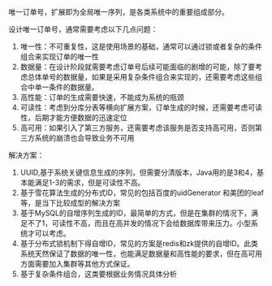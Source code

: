 唯一订单号，扩展即为全局唯一序列，是各类系统中的重要组成部分。

设计唯一订单号，通常需要考虑以下几点问题：
1. 唯一性：不可重复性，这是使用场景的基础，通常可以通过锁或者复杂的条件组合来实现订单的唯一性
2. 数据量：在设计阶段就需要考虑订单号后续可能面临的剧增的可能，除了要考虑总体单号的数据量，如果是采用复杂条件组合来实现的，还需要考虑这些组合中单一条件的数据量。
3. 高性能：订单的生成需要快速，不能成为系统的瓶颈
4. 可读性：考虑到分库分表等横向扩展方案，订单生成的时候，还需要考虑可读性，后期才能方便数据的迅速定位
5. 高可用：如果引入了第三方服务，还需要考虑该服务是否支持高可用，否则第三方系统的崩溃也会导致业务不可用


解决方案：
1. UUID,基于系统关键信息生成的序列，但需要分清版本，Java用的是3和4，基本能满足1-3的需求，但是可读性不高。
2. 基于雪花算法生成的分布式ID，常见的包括百度的uidGenerator 和美团的leaf等，是当下比较成型的解决方案
3. 基于MySQL的自增序列生成的ID，最简单的方式，但是在集群的情况下，满足不了1，可读性不高，而且在高并发的情况下会给数据库带来压力。小型系统才可以考虑。
4. 基于分布式锁机制下得自增ID，常见的方案是redis和zk提供的自增ID。此类系统天然保证了数据的唯一性，也能满足数据量和高性能的要求，但在高可用方面需要加入集群等其他方式保证。
5. 基于复杂条件组合，这类要根据业务情况具体分析